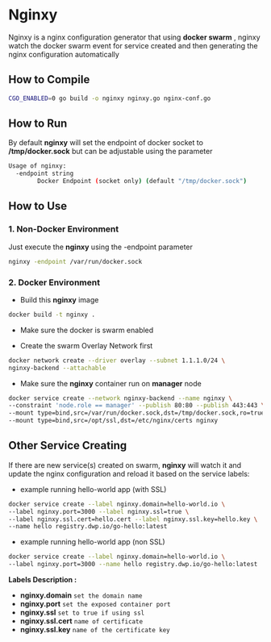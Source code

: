# Nginxy

Nginxy is a nginx configuration generator that using **docker swarm** , nginxy watch the docker swarm event for service created and then generating the nginx configuration automatically

## How to Compile

```bash
CGO_ENABLED=0 go build -o nginxy nginxy.go nginx-conf.go
```

## How to Run

By default **nginxy** will set the endpoint of docker socket to **/tmp/docker.sock** but can be adjustable using the parameter

```bash
Usage of nginxy:
  -endpoint string
        Docker Endpoint (socket only) (default "/tmp/docker.sock")
```

## How to Use

### 1. Non-Docker Environment

Just execute the **nginxy** using the -endpoint parameter 

```bash
nginxy -endpoint /var/run/docker.sock
```

### 2. Docker Environment

- Build this **nginxy** image

```bash
docker build -t nginxy .
```

- Make sure the docker is swarm enabled

- Create the swarm Overlay Network first

```bash
docker network create --driver overlay --subnet 1.1.1.0/24 \
nginxy-backend --attachable
```

- Make sure the **nginxy** container run on **manager** node 

```bash
docker service create --network nginxy-backend --name nginxy \
--constraint 'node.role == manager' --publish 80:80 --publish 443:443 \
--mount type=bind,src=/var/run/docker.sock,dst=/tmp/docker.sock,ro=true \
--mount type=bind,src=/opt/ssl,dst=/etc/nginx/certs nginxy
```


## Other Service Creating

If there are new service(s) created on swarm, **nginxy** will watch it and update the nginx configuration and reload it based on the service labels:

- example running hello-world app (with SSL)
```bash
docker service create --label nginxy.domain=hello-world.io \
--label nginxy.port=3000 --label nginxy.ssl=true \
--label nginxy.ssl.cert=hello.cert --label nginxy.ssl.key=hello.key \
--name hello registry.dwp.io/go-hello:latest
```

- example running hello-world app (non SSL)
```bash
docker service create --label nginxy.domain=hello-world.io \
--label nginxy.port=3000 --name hello registry.dwp.io/go-hello:latest
```

**Labels Description :**
- **nginxy.domain** ``set the domain name``
- **nginxy.port** ``set the exposed container port``
- **nginxy.ssl** ``set to true if using ssl``
- **nginxy.ssl.cert** ``name of certificate``
- **nginxy.ssl.key** ``name of the certificate key``


